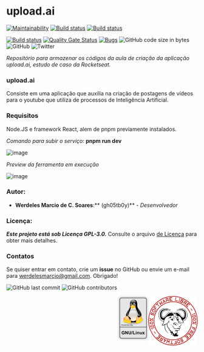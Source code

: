 # upload.ai

[![Maintainability](https://api.codeclimate.com/v1/badges/338004aa1b528370fa88/maintainability)](https://codeclimate.com/github/werdelesmarcio/upload.ai/maintainability)
[![Build status](https://ci.appveyor.com/api/projects/status/62ibvkrv473m4k5g?svg=true)](https://ci.appveyor.com/project/werdelesmarcio/upload-ai)
[![Build status](https://ci.appveyor.com/api/projects/status/62ibvkrv473m4k5g/branch/master?svg=true)](https://ci.appveyor.com/project/werdelesmarcio/upload-ai/branch/master)


[![Build status](https://ci.appveyor.com/api/projects/status/050o62vq1v03wv4c?svg=true)](https://ci.appveyor.com/project/werdelesmarcio/pytcpscan2)   [![Quality Gate Status](https://sonarcloud.io/api/project_badges/measure?project=werdelesmarcio_PyTCPScan2&metric=alert_status)](https://sonarcloud.io/summary/new_code?id=werdelesmarcio_PyTCPScan2)   [![Bugs](https://sonarcloud.io/api/project_badges/measure?project=werdelesmarcio_PyTCPScan2&metric=bugs)](https://sonarcloud.io/summary/new_code?id=werdelesmarcio_PyTCPScan2)   <img alt="GitHub code size in bytes" src="https://img.shields.io/github/languages/code-size/werdelesmarcio/PyTCPScan2">   <img alt="GitHub" src="https://img.shields.io/github/license/werdelesmarcio/PyTCPScan2">   <img alt="Twitter" src="https://img.shields.io/twitter/url?label=gh05tb0y&logo=twitter&logoColor=green&style=social&url=https%3A%2F%2Ftwitter.com%2Fc4s3_w1nt3rmut3">

_Repositório para armazenar os códigos da aula de criação da aplicação upload.ai, estudo de caso da Rocketseat._

### upload.ai
Consiste em uma aplicação que auxilia na criação de postagens de vídeos para o youtube que utiliza de processos de Inteligência Artificial.

### Requisitos
Node.JS e framework React, alem de pnpm previamente instalados.

_Comando para subir o serviço:_ **pnpm run dev**

![image](https://github.com/werdelesmarcio/upload.ai/assets/36682515/a2aadc02-b3fc-4474-a334-dfea3d8f23ff)

_Preview da ferramenta em execução_

![image](https://github.com/werdelesmarcio/upload.ai/assets/36682515/4934d96b-171e-4713-9270-9bad0e8fd04b)

### Autor:
* **Werdeles Marcio de C. Soares**:** (gh05tb0y)** - _Desenvolvedor_

### Licença: 
***Este projeto está sob Licença GPL-3.0.***
Consulte o arquivo [de Licença](https://github.com/werdelesmarcio/PyTCPScan2/blob/master/Archives/LICENSE) para obter mais detalhes.

### Contatos
Se quiser entrar em contato, crie um **issue** no GitHub ou envie um e-mail para werdelesmarcio@gmail.com. Obrigado!

<img alt="GitHub last commit" src="https://img.shields.io/github/last-commit/werdelesmarcio/PyTCPScan2?style=for-the-badge">   <img alt="GitHub contributors" src="https://img.shields.io/github/contributors/werdelesmarcio/PyTCPScan2?style=for-the-badge">

<img src = "https://github.com/werdelesmarcio/PyTCPScan2/blob/master/Images/SoftwareLivre.png?raw=true" width =130 align="Right">
<img src = "https://github.com/werdelesmarcio/PyTCPScan2/blob/master/Images/PoweredByLinux.png?raw=true" width =80 align="Right">
